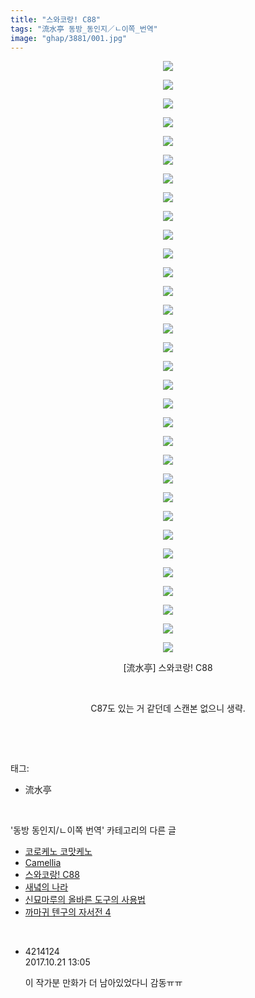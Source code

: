 ```yaml
---
title: "스와코랑! C88"
tags: "流水亭 동방_동인지／ㄴ이쪽_번역"
image: "ghap/3881/001.jpg"
---
```

<div class="article">
<p style="text-align: center; clear: none; float: none;"><img src="{{ site.nasurl }}/ghap/3881/001.jpg"/></p>
<p style="text-align: center; clear: none; float: none;"><img src="{{ site.nasurl }}/ghap/3881/002.jpg"/></p>
<p style="text-align: center; clear: none; float: none;"><img src="{{ site.nasurl }}/ghap/3881/003.jpg"/></p>
<p style="text-align: center; clear: none; float: none;"><img src="{{ site.nasurl }}/ghap/3881/004.jpg"/></p>
<p style="text-align: center; clear: none; float: none;"><img src="{{ site.nasurl }}/ghap/3881/005.jpg"/></p>
<p style="text-align: center; clear: none; float: none;"><img src="{{ site.nasurl }}/ghap/3881/006.jpg"/></p>
<p style="text-align: center; clear: none; float: none;"><img src="{{ site.nasurl }}/ghap/3881/007.jpg"/></p>
<p style="text-align: center; clear: none; float: none;"><img src="{{ site.nasurl }}/ghap/3881/008.jpg"/></p>
<p style="text-align: center; clear: none; float: none;"><img src="{{ site.nasurl }}/ghap/3881/009.jpg"/></p>
<p style="text-align: center; clear: none; float: none;"><img src="{{ site.nasurl }}/ghap/3881/010.jpg"/></p>
<p style="text-align: center; clear: none; float: none;"><img src="{{ site.nasurl }}/ghap/3881/011.jpg"/></p>
<p style="text-align: center; clear: none; float: none;"><img src="{{ site.nasurl }}/ghap/3881/012.jpg"/></p>
<p style="text-align: center; clear: none; float: none;"><img src="{{ site.nasurl }}/ghap/3881/013.jpg"/></p>
<p style="text-align: center; clear: none; float: none;"><img src="{{ site.nasurl }}/ghap/3881/014.jpg"/></p>
<p style="text-align: center; clear: none; float: none;"><img src="{{ site.nasurl }}/ghap/3881/015.jpg"/></p>
<p style="text-align: center; clear: none; float: none;"><img src="{{ site.nasurl }}/ghap/3881/016.jpg"/></p>
<p style="text-align: center; clear: none; float: none;"><img src="{{ site.nasurl }}/ghap/3881/017.jpg"/></p>
<p style="text-align: center; clear: none; float: none;"><img src="{{ site.nasurl }}/ghap/3881/018.jpg"/></p>
<p style="text-align: center; clear: none; float: none;"><img src="{{ site.nasurl }}/ghap/3881/019.jpg"/></p>
<p style="text-align: center; clear: none; float: none;"><img src="{{ site.nasurl }}/ghap/3881/020.jpg"/></p>
<p style="text-align: center; clear: none; float: none;"><img src="{{ site.nasurl }}/ghap/3881/021.jpg"/></p>
<p style="text-align: center; clear: none; float: none;"><img src="{{ site.nasurl }}/ghap/3881/022.jpg"/></p>
<p style="text-align: center; clear: none; float: none;"><img src="{{ site.nasurl }}/ghap/3881/023.jpg"/></p>
<p style="text-align: center; clear: none; float: none;"><img src="{{ site.nasurl }}/ghap/3881/024.jpg"/></p>
<p style="text-align: center; clear: none; float: none;"><img src="{{ site.nasurl }}/ghap/3881/025.jpg"/></p>
<p style="text-align: center; clear: none; float: none;"><img src="{{ site.nasurl }}/ghap/3881/026.jpg"/></p>
<p style="text-align: center; clear: none; float: none;"><img src="{{ site.nasurl }}/ghap/3881/027.jpg"/></p>
<p style="text-align: center; clear: none; float: none;"><img src="{{ site.nasurl }}/ghap/3881/028.jpg"/></p>
<p style="text-align: center; clear: none; float: none;"><img src="{{ site.nasurl }}/ghap/3881/029.jpg"/></p>
<p style="text-align: center; clear: none; float: none;"><img src="{{ site.nasurl }}/ghap/3881/030.jpg"/></p>
<p style="text-align: center; clear: none; float: none;"><img src="{{ site.nasurl }}/ghap/3881/031.jpg"/></p>
<p style="text-align: center; clear: none; float: none;"><img src="{{ site.nasurl }}/ghap/3881/032.jpg"/></p>
<p style="text-align: center; clear: none; float: none;">[流水亭] 스와코랑! C88</p>
<p style="text-align: center; clear: none; float: none;"><br/></p>
<p style="text-align: center; clear: none; float: none;">C87도 있는 거 같던데 스캔본 없으니 생략.</p>
<p><br/></p>
</div><br/>
<div class="tagTrail">
<p>태그: </p>
<ul>
<li>流水亭</li>
</ul>
</div><br/>
<div class="another">
<p>'동방 동인지/ㄴ이쪽 번역' 카테고리의 다른 글</p>
<ul>
<li><a href="/2017-11-02-ghap_3937">코로케노 코맛케노</a></li>
<li><a href="/2017-10-27-ghap_3927">Camellia</a></li>
<li><a href="/2017-10-21-ghap_3881">스와코랑! C88</a></li>
<li><a href="/2017-10-17-ghap_3856">새녘의 나라</a></li>
<li><a href="/2017-10-09-ghap_3847">신묘마루의 올바른 도구의 사용법</a></li>
<li><a href="/2017-10-07-ghap_3845">까마귀 텐구의 자서전 4</a></li>
</ul>
</div><br/>
<div class="cb_module cb_fluid">
<div class="cb_wrt cb_profile">
<div class="comment">
<ul>
<li class="cb_thumb_off" id="comment15110962">
<div class="cb_comment_area">
<div class="cb_info_area">
<div class="cb_section">
<span class="cb_nick_name">4214124</span>
</div>
<div class="cb_section">
<span class="cb_date">2017.10.21 13:05 </span>
</div>
</div>
<div class="cb_dsc_comment">
<p class="cb_dsc">
											이 작가분 만화가 더 남아있었다니 감동ㅠㅠ
										</p>
</div>
</div></li>
</ul>
</div>
</div><!-- commentList close -->
</div><br/>
